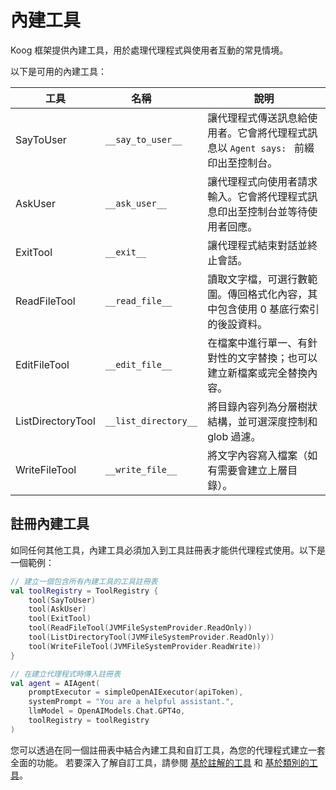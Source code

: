 # 內建工具

Koog 框架提供內建工具，用於處理代理程式與使用者互動的常見情境。

以下是可用的內建工具：

| 工具              | <div style="width:115px">名稱</div> | 說明                                                                                                           |
|-------------------|-------------------------------------|--------------------------------------------------------------------------------------------------------------------------|
| SayToUser         | `__say_to_user__`                   | 讓代理程式傳送訊息給使用者。它會將代理程式訊息以 `Agent says: ` 前綴印出至控制台。 |
| AskUser           | `__ask_user__`                      | 讓代理程式向使用者請求輸入。它會將代理程式訊息印出至控制台並等待使用者回應。        |
| ExitTool          | `__exit__`                          | 讓代理程式結束對話並終止會話。                                                     |
| ReadFileTool      | `__read_file__`                     | 讀取文字檔，可選行數範圍。傳回格式化內容，其中包含使用 0 基底行索引的後設資料。 |
| EditFileTool      | `__edit_file__`                     | 在檔案中進行單一、有針對性的文字替換；也可以建立新檔案或完全替換內容。               |
| ListDirectoryTool | `__list_directory__`                | 將目錄內容列為分層樹狀結構，並可選深度控制和 glob 過濾。                          |
| WriteFileTool     | `__write_file__`                    | 將文字內容寫入檔案（如有需要會建立上層目錄）。                                                   |

## 註冊內建工具

如同任何其他工具，內建工具必須加入到工具註冊表才能供代理程式使用。以下是一個範例：

<!--- INCLUDE
import ai.koog.agents.core.agent.AIAgent
import ai.koog.agents.core.tools.ToolRegistry
import ai.koog.agents.ext.tool.SayToUser
import ai.koog.agents.ext.tool.AskUser
import ai.koog.agents.ext.tool.ExitTool
import ai.koog.agents.ext.tool.file.ListDirectoryTool
import ai.koog.agents.ext.tool.file.ReadFileTool
import ai.koog.agents.ext.tool.file.WriteFileTool
import ai.koog.prompt.executor.clients.openai.OpenAIModels
import ai.koog.prompt.executor.llms.all.simpleOpenAIExecutor
import ai.koog.rag.base.files.JVMFileSystemProvider

const val apiToken = ""

-->
```kotlin
// 建立一個包含所有內建工具的工具註冊表
val toolRegistry = ToolRegistry {
    tool(SayToUser)
    tool(AskUser)
    tool(ExitTool)
    tool(ReadFileTool(JVMFileSystemProvider.ReadOnly))
    tool(ListDirectoryTool(JVMFileSystemProvider.ReadOnly))
    tool(WriteFileTool(JVMFileSystemProvider.ReadWrite))
}

// 在建立代理程式時傳入註冊表
val agent = AIAgent(
    promptExecutor = simpleOpenAIExecutor(apiToken),
    systemPrompt = "You are a helpful assistant.",
    llmModel = OpenAIModels.Chat.GPT4o,
    toolRegistry = toolRegistry
)

```
<!--- KNIT example-built-in-tools-01.kt -->

您可以透過在同一個註冊表中結合內建工具和自訂工具，為您的代理程式建立一套全面的功能。
若要深入了解自訂工具，請參閱 [基於註解的工具](annotation-based-tools.md) 和 [基於類別的工具](class-based-tools.md)。